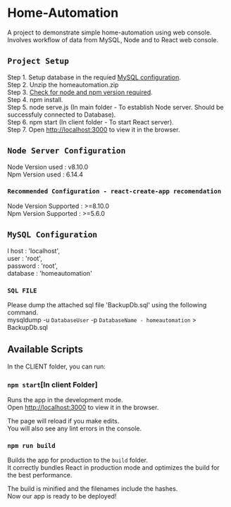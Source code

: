 # Home-Automation
A project to demonstrate simple home-automation using web console.<br/> Involves workflow of data from MySQL, Node and to React web console.

## `Project Setup`
Step 1. Setup database in the requied [MySQL configuration](#mysqlCongfig).</br>
Step 2. Unzip the homeautomation.zip</br>
Step 3. [Check for node and npm version required](#nodeConfig).</br>
Step 4. npm install.</br>
Step 5. node serve.js (In main folder - To establish Node server. Should be successfuly connected to Database).</br>
Step 6. npm start (In client folder - To start React server). </br>
Step 7. Open [http://localhost:3000](http://localhost:3000) to view it in the browser.</br>

## `Node Server Configuration`
Node Version used : v8.10.0<br/>
Npm Version used : 6.14.4

### <a name="nodeConfig"></a>`Recommended Configuration - react-create-app recomendation`
Node Version Supported : >=8.10.0 <br/>
Npm Version Supported : >=5.6.0

## <a name="mysqlCongfig"></a>`MySQL Configuration`
l  host     : 'localhost',<br/>
  user     : 'root',<br/>
  password : 'root',<br/>
  database : 'homeautomation'

  ### `SQL FILE`
Please dump the attached sql file 'BackupDb.sql' using the following command.<br/>
mysqldump -u `DatabaseUser` -p `DatabaseName - homeautomation` > BackupDb.sql


## Available Scripts

In the CLIENT folder, you can run:

### `npm start`[In client Folder]

Runs the app in the development mode.<br />
Open [http://localhost:3000](http://localhost:3000) to view it in the browser.

The page will reload if you make edits.<br />
You will also see any lint errors in the console.

### `npm run build` 

Builds the app for production to the `build` folder.<br />
It correctly bundles React in production mode and optimizes the build for the best performance.

The build is minified and the filenames include the hashes.<br />
Now our app is ready to be deployed!



